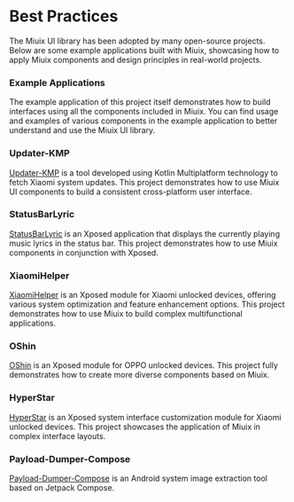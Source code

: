 # Best Practices

The Miuix UI library has been adopted by many open-source projects. Below are some example applications built with Miuix, showcasing how to apply Miuix components and design principles in real-world projects.

### Example Applications
The example application of this project itself demonstrates how to build interfaces using all the components included in Miuix. You can find usage and examples of various components in the example application to better understand and use the Miuix UI library.

### Updater-KMP

[Updater-KMP](https://github.com/YuKongA/Updater-KMP) is a tool developed using Kotlin Multiplatform technology to fetch Xiaomi system updates. This project demonstrates how to use Miuix UI components to build a consistent cross-platform user interface.

### StatusBarLyric

[StatusBarLyric](https://github.com/Block-Network/StatusBarLyric) is an Xposed application that displays the currently playing music lyrics in the status bar. This project demonstrates how to use Miuix components in conjunction with Xposed.

### XiaomiHelper

[XiaomiHelper](https://github.com/HowieHChen/XiaomiHelper) is an Xposed module for Xiaomi unlocked devices, offering various system optimization and feature enhancement options. This project demonstrates how to use Miuix to build complex multifunctional applications.

### OShin

[OShin](https://github.com/suqi8/OShin) is an Xposed module for OPPO unlocked devices. This project fully demonstrates how to create more diverse components based on Miuix.

### HyperStar

[HyperStar](https://github.com/YunZiA/HyperStar) is an Xposed system interface customization module for Xiaomi unlocked devices. This project showcases the application of Miuix in complex interface layouts.

### Payload-Dumper-Compose

[Payload-Dumper-Compose](https://github.com/rcmiku/Payload-Dumper-Compose) is an Android system image extraction tool based on Jetpack Compose.
